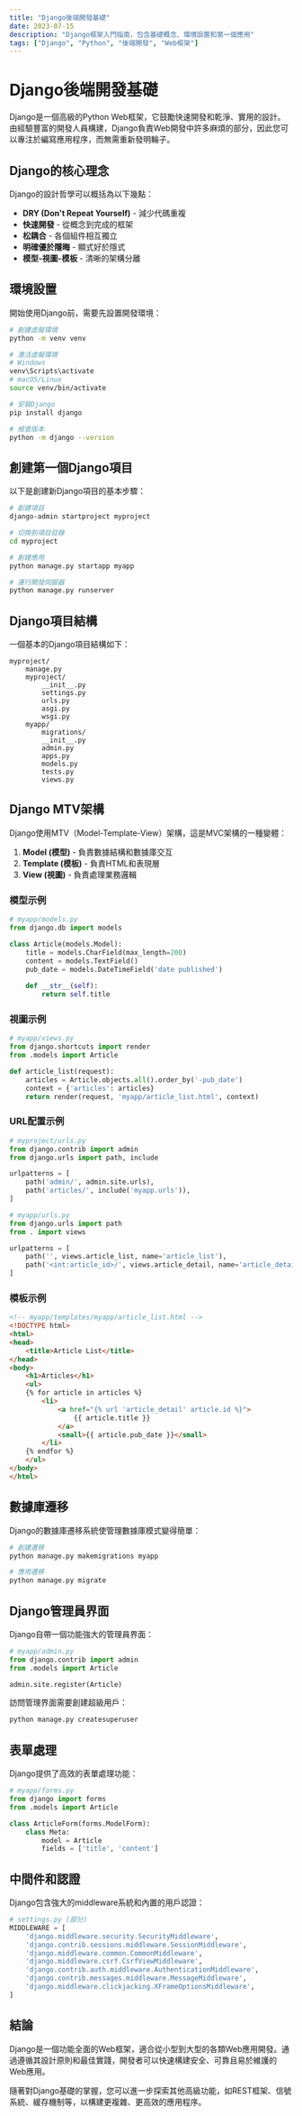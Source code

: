 ```yaml
---
title: "Django後端開發基礎"
date: 2023-07-15
description: "Django框架入門指南，包含基礎概念、環境設置和第一個應用"
tags: ["Django", "Python", "後端開發", "Web框架"]
---
```


# Django後端開發基礎

Django是一個高級的Python Web框架，它鼓勵快速開發和乾淨、實用的設計。由經驗豐富的開發人員構建，Django負責Web開發中許多麻煩的部分，因此您可以專注於編寫應用程序，而無需重新發明輪子。

## Django的核心理念

Django的設計哲學可以概括為以下幾點：

- **DRY (Don't Repeat Yourself)** - 減少代碼重複
- **快速開發** - 從概念到完成的框架
- **松耦合** - 各個組件相互獨立
- **明確優於隱晦** - 顯式好於隱式
- **模型-視圖-模板** - 清晰的架構分離

## 環境設置

開始使用Django前，需要先設置開發環境：

```bash
# 創建虛擬環境
python -m venv venv

# 激活虛擬環境
# Windows
venv\Scripts\activate
# macOS/Linux
source venv/bin/activate

# 安裝Django
pip install django

# 檢查版本
python -m django --version
```

## 創建第一個Django項目

以下是創建新Django項目的基本步驟：

```bash
# 創建項目
django-admin startproject myproject

# 切換到項目目錄
cd myproject

# 創建應用
python manage.py startapp myapp

# 運行開發伺服器
python manage.py runserver
```

## Django項目結構

一個基本的Django項目結構如下：

```
myproject/
    manage.py
    myproject/
        __init__.py
        settings.py
        urls.py
        asgi.py
        wsgi.py
    myapp/
        migrations/
        __init__.py
        admin.py
        apps.py
        models.py
        tests.py
        views.py
```

## Django MTV架構

Django使用MTV（Model-Template-View）架構，這是MVC架構的一種變體：

1. **Model (模型)** - 負責數據結構和數據庫交互
2. **Template (模板)** - 負責HTML和表現層
3. **View (視圖)** - 負責處理業務邏輯

### 模型示例

```python
# myapp/models.py
from django.db import models

class Article(models.Model):
    title = models.CharField(max_length=200)
    content = models.TextField()
    pub_date = models.DateTimeField('date published')
    
    def __str__(self):
        return self.title
```

### 視圖示例

```python
# myapp/views.py
from django.shortcuts import render
from .models import Article

def article_list(request):
    articles = Article.objects.all().order_by('-pub_date')
    context = {'articles': articles}
    return render(request, 'myapp/article_list.html', context)
```

### URL配置示例

```python
# myproject/urls.py
from django.contrib import admin
from django.urls import path, include

urlpatterns = [
    path('admin/', admin.site.urls),
    path('articles/', include('myapp.urls')),
]

# myapp/urls.py
from django.urls import path
from . import views

urlpatterns = [
    path('', views.article_list, name='article_list'),
    path('<int:article_id>/', views.article_detail, name='article_detail'),
]
```

### 模板示例

```html
<!-- myapp/templates/myapp/article_list.html -->
<!DOCTYPE html>
<html>
<head>
    <title>Article List</title>
</head>
<body>
    <h1>Articles</h1>
    <ul>
    {% for article in articles %}
        <li>
            <a href="{% url 'article_detail' article.id %}">
                {{ article.title }}
            </a>
            <small>{{ article.pub_date }}</small>
        </li>
    {% endfor %}
    </ul>
</body>
</html>
```

## 數據庫遷移

Django的數據庫遷移系統使管理數據庫模式變得簡單：

```bash
# 創建遷移
python manage.py makemigrations myapp

# 應用遷移
python manage.py migrate
```

## Django管理員界面

Django自帶一個功能強大的管理員界面：

```python
# myapp/admin.py
from django.contrib import admin
from .models import Article

admin.site.register(Article)
```

訪問管理界面需要創建超級用戶：

```bash
python manage.py createsuperuser
```

## 表單處理

Django提供了高效的表單處理功能：

```python
# myapp/forms.py
from django import forms
from .models import Article

class ArticleForm(forms.ModelForm):
    class Meta:
        model = Article
        fields = ['title', 'content']
```

## 中間件和認證

Django包含強大的middleware系統和內置的用戶認證：

```python
# settings.py (部分)
MIDDLEWARE = [
    'django.middleware.security.SecurityMiddleware',
    'django.contrib.sessions.middleware.SessionMiddleware',
    'django.middleware.common.CommonMiddleware',
    'django.middleware.csrf.CsrfViewMiddleware',
    'django.contrib.auth.middleware.AuthenticationMiddleware',
    'django.contrib.messages.middleware.MessageMiddleware',
    'django.middleware.clickjacking.XFrameOptionsMiddleware',
]
```

## 結論

Django是一個功能全面的Web框架，適合從小型到大型的各類Web應用開發。通過遵循其設計原則和最佳實踐，開發者可以快速構建安全、可靠且易於維護的Web應用。

隨著對Django基礎的掌握，您可以進一步探索其他高級功能，如REST框架、信號系統、緩存機制等，以構建更複雜、更高效的應用程序。 
